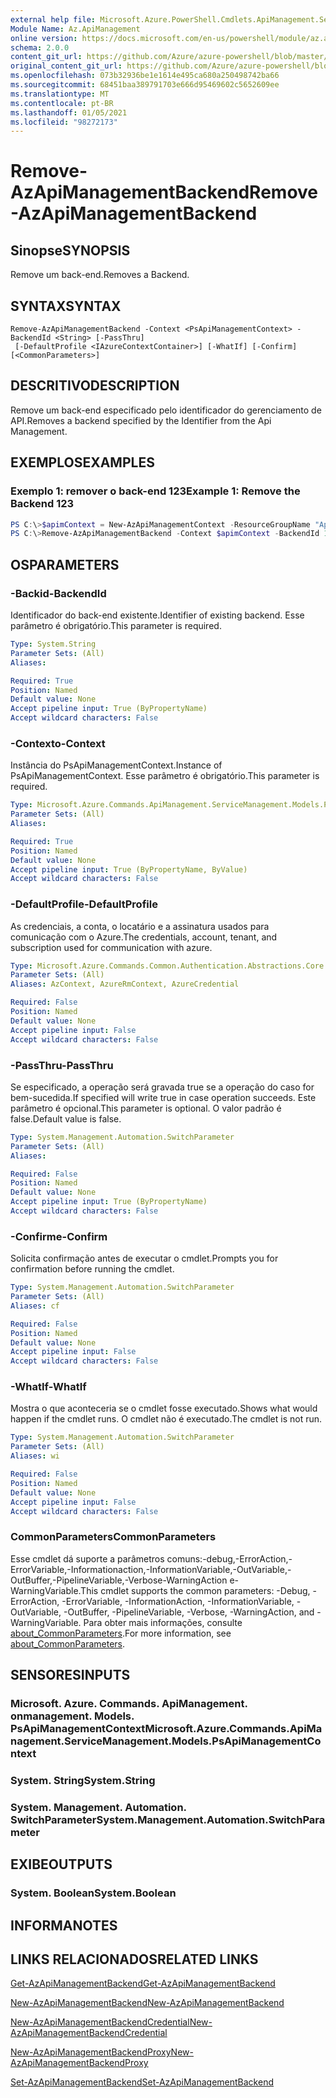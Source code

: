 ```yaml
---
external help file: Microsoft.Azure.PowerShell.Cmdlets.ApiManagement.ServiceManagement.dll-Help.xml
Module Name: Az.ApiManagement
online version: https://docs.microsoft.com/en-us/powershell/module/az.apimanagement/remove-azapimanagementbackend
schema: 2.0.0
content_git_url: https://github.com/Azure/azure-powershell/blob/master/src/ApiManagement/ApiManagement/help/Remove-AzApiManagementBackend.md
original_content_git_url: https://github.com/Azure/azure-powershell/blob/master/src/ApiManagement/ApiManagement/help/Remove-AzApiManagementBackend.md
ms.openlocfilehash: 073b32936be1e1614e495ca680a250498742ba66
ms.sourcegitcommit: 68451baa389791703e666d95469602c5652609ee
ms.translationtype: MT
ms.contentlocale: pt-BR
ms.lasthandoff: 01/05/2021
ms.locfileid: "98272173"
---
```

# <span data-ttu-id="f9b57-101">Remove-AzApiManagementBackend</span><span class="sxs-lookup"><span data-stu-id="f9b57-101">Remove-AzApiManagementBackend</span></span>

## <span data-ttu-id="f9b57-102">Sinopse</span><span class="sxs-lookup"><span data-stu-id="f9b57-102">SYNOPSIS</span></span>
<span data-ttu-id="f9b57-103">Remove um back-end.</span><span class="sxs-lookup"><span data-stu-id="f9b57-103">Removes a Backend.</span></span>

## <span data-ttu-id="f9b57-104">SYNTAX</span><span class="sxs-lookup"><span data-stu-id="f9b57-104">SYNTAX</span></span>

```
Remove-AzApiManagementBackend -Context <PsApiManagementContext> -BackendId <String> [-PassThru]
 [-DefaultProfile <IAzureContextContainer>] [-WhatIf] [-Confirm] [<CommonParameters>]
```

## <span data-ttu-id="f9b57-105">DESCRITIVO</span><span class="sxs-lookup"><span data-stu-id="f9b57-105">DESCRIPTION</span></span>
<span data-ttu-id="f9b57-106">Remove um back-end especificado pelo identificador do gerenciamento de API.</span><span class="sxs-lookup"><span data-stu-id="f9b57-106">Removes a backend specified by the Identifier from the Api Management.</span></span>

## <span data-ttu-id="f9b57-107">EXEMPLOS</span><span class="sxs-lookup"><span data-stu-id="f9b57-107">EXAMPLES</span></span>

### <span data-ttu-id="f9b57-108">Exemplo 1: remover o back-end 123</span><span class="sxs-lookup"><span data-stu-id="f9b57-108">Example 1: Remove the Backend 123</span></span>
```powershell
PS C:\>$apimContext = New-AzApiManagementContext -ResourceGroupName "Api-Default-WestUS" -ServiceName "contoso"
PS C:\>Remove-AzApiManagementBackend -Context $apimContext -BackendId 123 -PassThru
```

## <span data-ttu-id="f9b57-109">OS</span><span class="sxs-lookup"><span data-stu-id="f9b57-109">PARAMETERS</span></span>

### <span data-ttu-id="f9b57-110">-Backid</span><span class="sxs-lookup"><span data-stu-id="f9b57-110">-BackendId</span></span>
<span data-ttu-id="f9b57-111">Identificador do back-end existente.</span><span class="sxs-lookup"><span data-stu-id="f9b57-111">Identifier of existing backend.</span></span>
<span data-ttu-id="f9b57-112">Esse parâmetro é obrigatório.</span><span class="sxs-lookup"><span data-stu-id="f9b57-112">This parameter is required.</span></span>

```yaml
Type: System.String
Parameter Sets: (All)
Aliases:

Required: True
Position: Named
Default value: None
Accept pipeline input: True (ByPropertyName)
Accept wildcard characters: False
```

### <span data-ttu-id="f9b57-113">-Contexto</span><span class="sxs-lookup"><span data-stu-id="f9b57-113">-Context</span></span>
<span data-ttu-id="f9b57-114">Instância do PsApiManagementContext.</span><span class="sxs-lookup"><span data-stu-id="f9b57-114">Instance of PsApiManagementContext.</span></span>
<span data-ttu-id="f9b57-115">Esse parâmetro é obrigatório.</span><span class="sxs-lookup"><span data-stu-id="f9b57-115">This parameter is required.</span></span>

```yaml
Type: Microsoft.Azure.Commands.ApiManagement.ServiceManagement.Models.PsApiManagementContext
Parameter Sets: (All)
Aliases:

Required: True
Position: Named
Default value: None
Accept pipeline input: True (ByPropertyName, ByValue)
Accept wildcard characters: False
```

### <span data-ttu-id="f9b57-116">-DefaultProfile</span><span class="sxs-lookup"><span data-stu-id="f9b57-116">-DefaultProfile</span></span>
<span data-ttu-id="f9b57-117">As credenciais, a conta, o locatário e a assinatura usados para comunicação com o Azure.</span><span class="sxs-lookup"><span data-stu-id="f9b57-117">The credentials, account, tenant, and subscription used for communication with azure.</span></span>

```yaml
Type: Microsoft.Azure.Commands.Common.Authentication.Abstractions.Core.IAzureContextContainer
Parameter Sets: (All)
Aliases: AzContext, AzureRmContext, AzureCredential

Required: False
Position: Named
Default value: None
Accept pipeline input: False
Accept wildcard characters: False
```

### <span data-ttu-id="f9b57-118">-PassThru</span><span class="sxs-lookup"><span data-stu-id="f9b57-118">-PassThru</span></span>
<span data-ttu-id="f9b57-119">Se especificado, a operação será gravada true se a operação do caso for bem-sucedida.</span><span class="sxs-lookup"><span data-stu-id="f9b57-119">If specified will write true in case operation succeeds.</span></span>
<span data-ttu-id="f9b57-120">Este parâmetro é opcional.</span><span class="sxs-lookup"><span data-stu-id="f9b57-120">This parameter is optional.</span></span>
<span data-ttu-id="f9b57-121">O valor padrão é false.</span><span class="sxs-lookup"><span data-stu-id="f9b57-121">Default value is false.</span></span>

```yaml
Type: System.Management.Automation.SwitchParameter
Parameter Sets: (All)
Aliases:

Required: False
Position: Named
Default value: None
Accept pipeline input: True (ByPropertyName)
Accept wildcard characters: False
```

### <span data-ttu-id="f9b57-122">-Confirme</span><span class="sxs-lookup"><span data-stu-id="f9b57-122">-Confirm</span></span>
<span data-ttu-id="f9b57-123">Solicita confirmação antes de executar o cmdlet.</span><span class="sxs-lookup"><span data-stu-id="f9b57-123">Prompts you for confirmation before running the cmdlet.</span></span>

```yaml
Type: System.Management.Automation.SwitchParameter
Parameter Sets: (All)
Aliases: cf

Required: False
Position: Named
Default value: None
Accept pipeline input: False
Accept wildcard characters: False
```

### <span data-ttu-id="f9b57-124">-WhatIf</span><span class="sxs-lookup"><span data-stu-id="f9b57-124">-WhatIf</span></span>
<span data-ttu-id="f9b57-125">Mostra o que aconteceria se o cmdlet fosse executado.</span><span class="sxs-lookup"><span data-stu-id="f9b57-125">Shows what would happen if the cmdlet runs.</span></span> <span data-ttu-id="f9b57-126">O cmdlet não é executado.</span><span class="sxs-lookup"><span data-stu-id="f9b57-126">The cmdlet is not run.</span></span>

```yaml
Type: System.Management.Automation.SwitchParameter
Parameter Sets: (All)
Aliases: wi

Required: False
Position: Named
Default value: None
Accept pipeline input: False
Accept wildcard characters: False
```

### <span data-ttu-id="f9b57-127">CommonParameters</span><span class="sxs-lookup"><span data-stu-id="f9b57-127">CommonParameters</span></span>
<span data-ttu-id="f9b57-128">Esse cmdlet dá suporte a parâmetros comuns:-debug,-ErrorAction,-ErrorVariable,-Informationaction,-InformationVariable,-OutVariable,-OutBuffer,-PipelineVariable,-Verbose-WarningAction e-WarningVariable.</span><span class="sxs-lookup"><span data-stu-id="f9b57-128">This cmdlet supports the common parameters: -Debug, -ErrorAction, -ErrorVariable, -InformationAction, -InformationVariable, -OutVariable, -OutBuffer, -PipelineVariable, -Verbose, -WarningAction, and -WarningVariable.</span></span> <span data-ttu-id="f9b57-129">Para obter mais informações, consulte [about_CommonParameters](http://go.microsoft.com/fwlink/?LinkID=113216).</span><span class="sxs-lookup"><span data-stu-id="f9b57-129">For more information, see [about_CommonParameters](http://go.microsoft.com/fwlink/?LinkID=113216).</span></span>

## <span data-ttu-id="f9b57-130">SENSORES</span><span class="sxs-lookup"><span data-stu-id="f9b57-130">INPUTS</span></span>

### <span data-ttu-id="f9b57-131">Microsoft. Azure. Commands. ApiManagement. onmanagement. Models. PsApiManagementContext</span><span class="sxs-lookup"><span data-stu-id="f9b57-131">Microsoft.Azure.Commands.ApiManagement.ServiceManagement.Models.PsApiManagementContext</span></span>

### <span data-ttu-id="f9b57-132">System. String</span><span class="sxs-lookup"><span data-stu-id="f9b57-132">System.String</span></span>

### <span data-ttu-id="f9b57-133">System. Management. Automation. SwitchParameter</span><span class="sxs-lookup"><span data-stu-id="f9b57-133">System.Management.Automation.SwitchParameter</span></span>

## <span data-ttu-id="f9b57-134">EXIBE</span><span class="sxs-lookup"><span data-stu-id="f9b57-134">OUTPUTS</span></span>

### <span data-ttu-id="f9b57-135">System. Boolean</span><span class="sxs-lookup"><span data-stu-id="f9b57-135">System.Boolean</span></span>

## <span data-ttu-id="f9b57-136">INFORMA</span><span class="sxs-lookup"><span data-stu-id="f9b57-136">NOTES</span></span>

## <span data-ttu-id="f9b57-137">LINKS RELACIONADOS</span><span class="sxs-lookup"><span data-stu-id="f9b57-137">RELATED LINKS</span></span>

[<span data-ttu-id="f9b57-138">Get-AzApiManagementBackend</span><span class="sxs-lookup"><span data-stu-id="f9b57-138">Get-AzApiManagementBackend</span></span>](./Get-AzApiManagementBackend.md)

[<span data-ttu-id="f9b57-139">New-AzApiManagementBackend</span><span class="sxs-lookup"><span data-stu-id="f9b57-139">New-AzApiManagementBackend</span></span>](./New-AzApiManagementBackend.md)

[<span data-ttu-id="f9b57-140">New-AzApiManagementBackendCredential</span><span class="sxs-lookup"><span data-stu-id="f9b57-140">New-AzApiManagementBackendCredential</span></span>](./New-AzApiManagementBackendCredential.md)

[<span data-ttu-id="f9b57-141">New-AzApiManagementBackendProxy</span><span class="sxs-lookup"><span data-stu-id="f9b57-141">New-AzApiManagementBackendProxy</span></span>](./New-AzApiManagementBackendProxy.md)

[<span data-ttu-id="f9b57-142">Set-AzApiManagementBackend</span><span class="sxs-lookup"><span data-stu-id="f9b57-142">Set-AzApiManagementBackend</span></span>](./Set-AzApiManagementBackend.md)
